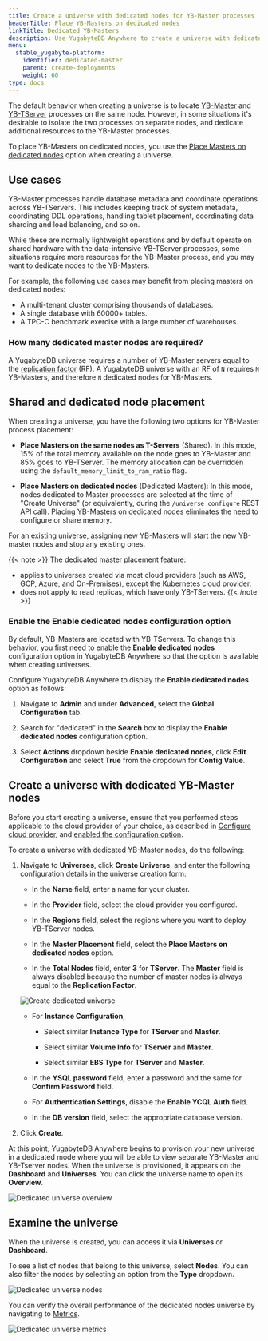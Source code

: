 ```yaml
---
title: Create a universe with dedicated nodes for YB-Master processes
headerTitle: Place YB-Masters on dedicated nodes
linkTitle: Dedicated YB-Masters
description: Use YugabyteDB Anywhere to create a universe with dedicated YB-Master nodes.
menu:
  stable_yugabyte-platform:
    identifier: dedicated-master
    parent: create-deployments
    weight: 60
type: docs
---
```


The default behavior when creating a universe is to locate [YB-Master](../../../architecture/yb-master/) and [YB-TServer](../../../architecture/yb-tserver/) processes on the same node. However, in some situations it's desirable to isolate the two processes on separate nodes, and dedicate additional resources to the YB-Master processes.

To place YB-Masters on dedicated nodes, you use the [Place Masters on dedicated nodes](#shared-and-dedicated-node-placement) option when creating a universe.

## Use cases

YB-Master processes handle database metadata and coordinate operations across YB-TServers. This includes keeping track of system metadata, coordinating DDL operations, handling tablet placement, coordinating data sharding and load balancing, and so on.

While these are normally lightweight operations and by default operate on shared hardware with the data-intensive YB-TServer processes, some situations require more resources for the YB-Master process, and you may want to dedicate nodes to the YB-Masters.

For example, the following use cases may benefit from placing masters on dedicated nodes:

- A multi-tenant cluster comprising thousands of databases.
- A single database with 60000+ tables.
- A TPC-C benchmark exercise with a large number of warehouses.

### How many dedicated master nodes are required?

A YugabyteDB universe requires a number of YB-Master servers equal to the [replication factor](../../../architecture/docdb-replication/replication/#replication-factor) (RF). A YugabyteDB universe with an RF of `N` requires `N` YB-Masters, and therefore `N` dedicated nodes for YB-Masters.

## Shared and dedicated node placement

When creating a universe, you have the following two options for YB-Master process placement:

- **Place Masters on the same nodes as T-Servers** (Shared): In this mode, 15% of the total memory available on the node goes to YB-Master and 85% goes to YB-TServer. The memory allocation can be overridden using the `default_memory_limit_to_ram_ratio` flag.

- **Place Masters on dedicated nodes** (Dedicated Masters): In this mode, nodes dedicated to Master processes are selected at the time of "Create Universe" (or equivalently, during the `/universe_configure` REST API call). Placing YB-Masters on dedicated nodes eliminates the need to configure or share memory.

For an existing universe, assigning new YB-Masters will start the new YB-master nodes and stop any existing ones.

{{< note >}}
The dedicated master placement feature:

- applies to universes created via most cloud providers (such as AWS, GCP, Azure, and On-Premises), except the Kubernetes cloud provider.
- does not apply to read replicas, which have only YB-TServers.
{{< /note >}}

### Enable the Enable dedicated nodes configuration option

By default, YB-Masters are located with YB-TServers. To change this behavior, you first need to enable the **Enable dedicated nodes** configuration option in YugabyteDB Anywhere so that the option is available when creating universes.

Configure YugabyteDB Anywhere to display the **Enable dedicated nodes** option as follows:

1. Navigate to **Admin** and under **Advanced**, select the **Global Configuration** tab.

1. Search for "dedicated" in the **Search** box to display the **Enable dedicated nodes** configuration option.

1. Select **Actions** dropdown beside **Enable dedicated nodes**, click **Edit Configuration** and select **True** from the dropdown for **Config Value**.

## Create a universe with dedicated YB-Master nodes

Before you start creating a universe, ensure that you performed steps applicable to the cloud provider of your choice, as described in [Configure cloud provider](../../configure-yugabyte-platform/aws/), and [enabled the configuration option](#enable-the-enable-dedicated-nodes-configuration-option).

To create a universe with dedicated YB-Master nodes, do the following:

1. Navigate to **Universes**, click **Create Universe**, and enter the following configuration details in the universe creation form:

    - In the **Name** field, enter a name for your cluster.

    - In the **Provider** field, select the cloud provider you configured.

    - In the **Regions** field, select the regions where you want to deploy YB-TServer nodes.

    - In the **Master Placement** field, select the **Place Masters on dedicated nodes** option.

    - In the **Total Nodes** field, enter **3** for **TServer**. The **Master** field is always disabled because the number of master nodes is always equal to the **Replication Factor**.

    ![Create dedicated universe](/images/yp/create-deployments/create-dedicated-universe.png)

    - For **Instance Configuration**,

        - Select similar **Instance Type** for **TServer** and **Master**.

        - Select similar **Volume Info** for **TServer** and **Master**.

        - Select similar **EBS Type** for **TServer** and **Master**.

    - In the **YSQL password** field, enter a password and the same for **Confirm Password** field.

    - For **Authentication Settings**, disable the **Enable YCQL Auth** field.

    - In the **DB version** field, select the appropriate database version.

1. Click **Create**.

At this point, YugabyteDB Anywhere begins to provision your new universe in a dedicated mode where you will be able to view separate YB-Master and YB-Tserver nodes. When the universe is provisioned, it appears on the **Dashboard** and **Universes**. You can click the universe name to open its **Overview**.

![Dedicated universe overview](/images/yp/create-deployments/dedicated-universe-overview.png)

## Examine the universe

When the universe is created, you can access it via **Universes** or **Dashboard**.

To see a list of nodes that belong to this universe, select **Nodes**. You can also filter the nodes by selecting an option from the **Type** dropdown.

![Dedicated universe nodes](/images/yp/create-deployments/dedicated-universe-nodes.png)

You can verify the overall performance of the dedicated nodes universe by navigating to [Metrics](../../alerts-monitoring/anywhere-metrics/).

![Dedicated universe metrics](/images/yp/create-deployments/dedicated-universe-metrics.png)
